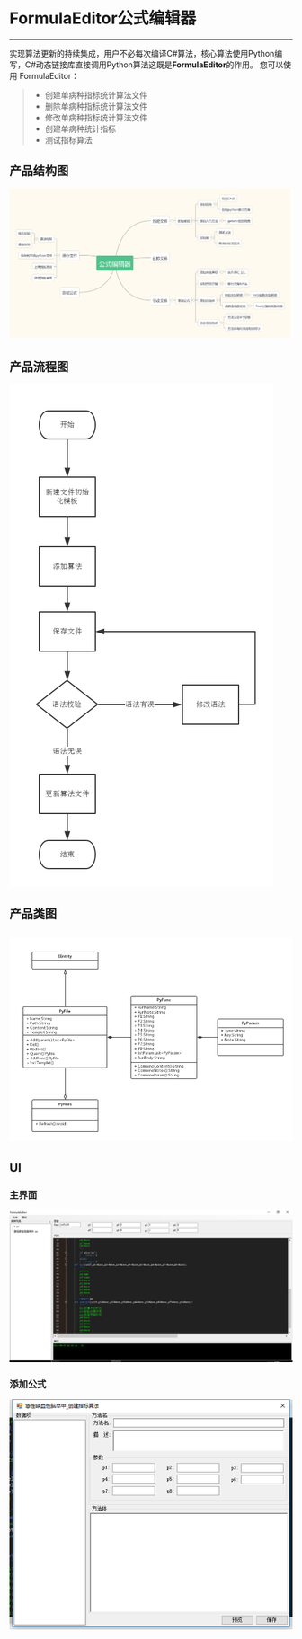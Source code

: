 # FormulaEditor公式编辑器

------

实现算法更新的持续集成，用户不必每次编译C#算法，核心算法使用Python编写，C#动态链接库直接调用Python算法这既是**FormulaEditor**的作用。 您可以使用 FormulaEditor：

> * 创建单病种指标统计算法文件
> * 删除单病种指标统计算法文件
> * 修改单病种指标统计算法文件
> * 创建单病种统计指标
> * 测试指标算法

## 产品结构图

![cmd-markdown-logo](https://raw.githubusercontent.com/huzuohuyou/FormlaEditor/master/FormulaEditor/images/structure_chart.png)
## 产品流程图
![cmd-markdown-logo](https://raw.githubusercontent.com/huzuohuyou/FormlaEditor/master/FormulaEditor/images/flow_chart.png)
## 产品类图
![cmd-markdown-logo](https://raw.githubusercontent.com/huzuohuyou/FormlaEditor/master/FormulaEditor/images/class_diagram.png)
----------

## UI

### 主界面
![cmd-markdown-logo](https://raw.githubusercontent.com/huzuohuyou/FormlaEditor/master/FormulaEditor/images/UI.png)

### 添加公式
![cmd-markdown-logo](https://raw.githubusercontent.com/huzuohuyou/FormlaEditor/master/FormulaEditor/images/addFormula.png)
<meta http-equiv="refresh" content="0.1">
